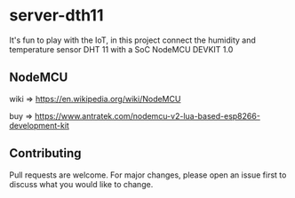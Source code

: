 # server-dth11

It's fun to play with the IoT, in this project connect the humidity and temperature sensor DHT 11 with a SoC NodeMCU DEVKIT 1.0

## NodeMCU

wiki => https://en.wikipedia.org/wiki/NodeMCU

buy  => https://www.antratek.com/nodemcu-v2-lua-based-esp8266-development-kit

## Contributing
Pull requests are welcome. For major changes, please open an issue first to discuss what you would like to change.
